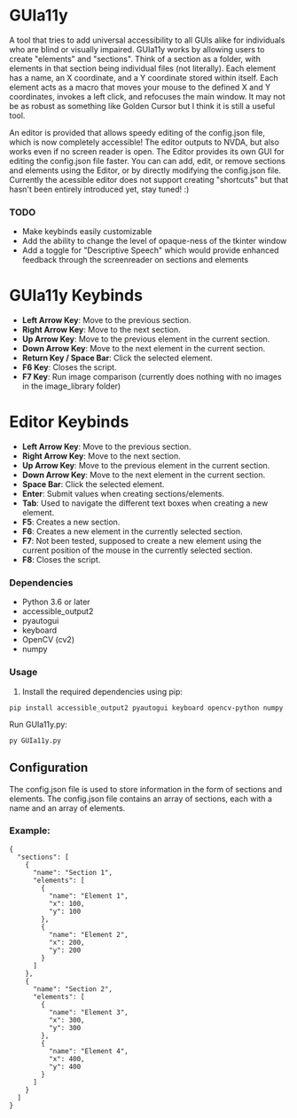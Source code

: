 # GUIa11y
A tool that tries to add universal accessibility to all GUIs alike for individuals who are blind or visually impaired. GUIa11y works by allowing users to create "elements" and "sections". Think of a section as a folder, with elements in that section being individual files (not literally). Each element has a name, an X coordinate, and a Y coordinate stored within itself. Each element acts as a macro that moves your mouse to the defined X and Y coordinates, invokes a left click, and refocuses the main window. It may not be as robust as something like Golden Cursor but I think it is still a useful tool.

An editor is provided that allows speedy editing of the config.json file, which is now completely accessible! The editor outputs to NVDA, but also works even if no screen reader is open. The Editor provides its own GUI for editing the config.json file faster. You can can add, edit, or remove sections and elements using the Editor, or by directly modifying the config.json file. Currently the acessible editor does not support creating "shortcuts" but that hasn't been entirely introduced yet, stay tuned! :)

### TODO
* Make keybinds easily customizable
* Add the ability to change the level of opaque-ness of the tkinter window
* Add a toggle for "Descriptive Speech" which would provide enhanced feedback through the screenreader on sections and elements

# GUIa11y Keybinds
- **Left Arrow Key**: Move to the previous section.
- **Right Arrow Key**: Move to the next section.
- **Up Arrow Key**: Move to the previous element in the current section.
- **Down Arrow Key**: Move to the next element in the current section.
- **Return Key / Space Bar**: Click the selected element.
- **F6 Key**: Closes the script.
- **F7 Key**: Run image comparison (currently does nothing with no images in the image_library folder)

# Editor Keybinds
- **Left Arrow Key**: Move to the previous section.
- **Right Arrow Key**: Move to the next section.
- **Up Arrow Key**: Move to the previous element in the current section.
- **Down Arrow Key**: Move to the next element in the current section.
- **Space Bar**: Click the selected element.
- **Enter**: Submit values when creating sections/elements.
- **Tab**: Used to navigate the different text boxes when creating a new element.
- **F5**: Creates a new section.
- **F6**: Creates a new element in the currently selected section.
- **F7**: Not been tested, supposed to create a new element using the current position of the mouse in the currently selected section.
- **F8**: Closes the script.

### Dependencies

- Python 3.6 or later
- accessible_output2
- pyautogui
- keyboard
- OpenCV (cv2)
- numpy

### Usage

1. Install the required dependencies using pip:
```
pip install accessible_output2 pyautogui keyboard opencv-python numpy
```
Run GUIa11y.py:
```
py GUIa11y.py
```

## Configuration
The config.json file is used to store information in the form of sections and elements. The config.json file contains an array of sections, each with a name and an array of elements.

### Example:

```
{
  "sections": [
    {
      "name": "Section 1",
      "elements": [
        {
          "name": "Element 1",
          "x": 100,
          "y": 100
        },
        {
          "name": "Element 2",
          "x": 200,
          "y": 200
        }
      ]
    },
    {
      "name": "Section 2",
      "elements": [
        {
          "name": "Element 3",
          "x": 300,
          "y": 300
        },
        {
          "name": "Element 4",
          "x": 400,
          "y": 400
        }
      ]
    }
  ]
}
```
